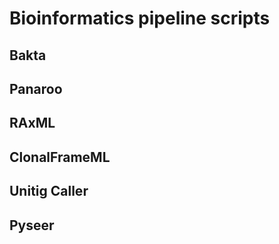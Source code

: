 # Bioinformatics pipeline scripts

## Bakta

## Panaroo

## RAxML 

## ClonalFrameML

## Unitig Caller

## Pyseer
